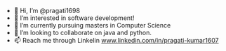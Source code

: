 - 👋 Hi, I’m @pragati1698
- 👀 I’m interested in software development!
- 🌱 I’m currently pursuing masters in Computer Science
- 💞️ I’m looking to collaborate on java and python.
- 📫 Reach me through LinkeIin www.linkedin.com/in/pragati-kumar1607

<!---
pragati1698/pragati1698 is a ✨ special ✨ repository because its `README.md` (this file) appears on your GitHub profile.
You can click the Preview link to take a look at your changes.
--->
